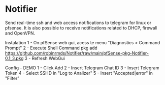 # Notifier
Send real-time ssh and web access notifications to telegram for linux or pfsense. It is also possible to receive notifications related to DHCP, firewall and OpenVPN.

Instalation
1 - On pfSense web gui, acess te menu "Diagnostics > Command Prompt"
2 - Execute Shell Command
    pkg add https://github.com/robinrmds/Notifier/raw/main/pfSense-pkg-Notifier-0.1_3.pkg
3 - Refresh WebGui

Config - DEMO
1 - Click Add
2 - Insert Telegram Chat ID
3 - Insert Telegram Token
4 - Select SSHD in "Log to Analizer"
5 - Insert "Accepted|error" in "Filter"
